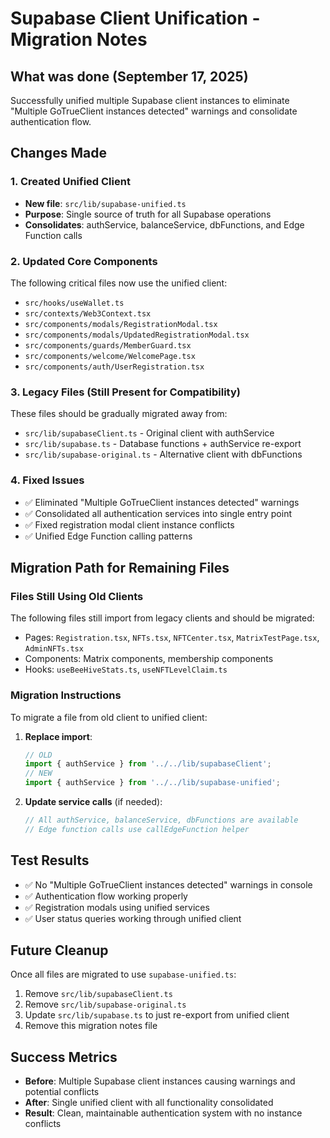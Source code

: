 # Supabase Client Unification - Migration Notes

## What was done (September 17, 2025)

Successfully unified multiple Supabase client instances to eliminate "Multiple GoTrueClient instances detected" warnings and consolidate authentication flow.

## Changes Made

### 1. Created Unified Client
- **New file**: `src/lib/supabase-unified.ts`
- **Purpose**: Single source of truth for all Supabase operations
- **Consolidates**: authService, balanceService, dbFunctions, and Edge Function calls

### 2. Updated Core Components
The following critical files now use the unified client:
- `src/hooks/useWallet.ts` 
- `src/contexts/Web3Context.tsx`
- `src/components/modals/RegistrationModal.tsx`
- `src/components/modals/UpdatedRegistrationModal.tsx`
- `src/components/guards/MemberGuard.tsx`
- `src/components/welcome/WelcomePage.tsx`
- `src/components/auth/UserRegistration.tsx`

### 3. Legacy Files (Still Present for Compatibility)
These files should be gradually migrated away from:
- `src/lib/supabaseClient.ts` - Original client with authService
- `src/lib/supabase.ts` - Database functions + authService re-export  
- `src/lib/supabase-original.ts` - Alternative client with dbFunctions

### 4. Fixed Issues
- ✅ Eliminated "Multiple GoTrueClient instances detected" warnings
- ✅ Consolidated all authentication services into single entry point
- ✅ Fixed registration modal client instance conflicts
- ✅ Unified Edge Function calling patterns

## Migration Path for Remaining Files

### Files Still Using Old Clients
The following files still import from legacy clients and should be migrated:
- Pages: `Registration.tsx`, `NFTs.tsx`, `NFTCenter.tsx`, `MatrixTestPage.tsx`, `AdminNFTs.tsx`
- Components: Matrix components, membership components
- Hooks: `useBeeHiveStats.ts`, `useNFTLevelClaim.ts`

### Migration Instructions
To migrate a file from old client to unified client:

1. **Replace import**:
   ```typescript
   // OLD
   import { authService } from '../../lib/supabaseClient';
   // NEW  
   import { authService } from '../../lib/supabase-unified';
   ```

2. **Update service calls** (if needed):
   ```typescript
   // All authService, balanceService, dbFunctions are available
   // Edge function calls use callEdgeFunction helper
   ```

## Test Results
- ✅ No "Multiple GoTrueClient instances detected" warnings in console
- ✅ Authentication flow working properly
- ✅ Registration modals using unified services
- ✅ User status queries working through unified client

## Future Cleanup
Once all files are migrated to use `supabase-unified.ts`:
1. Remove `src/lib/supabaseClient.ts`
2. Remove `src/lib/supabase-original.ts` 
3. Update `src/lib/supabase.ts` to just re-export from unified client
4. Remove this migration notes file

## Success Metrics
- **Before**: Multiple Supabase client instances causing warnings and potential conflicts
- **After**: Single unified client with all functionality consolidated
- **Result**: Clean, maintainable authentication system with no instance conflicts